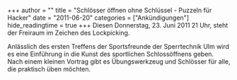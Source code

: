 +++
author = ""
title = "Schlösser öffnen ohne Schlüssel - Puzzeln für Hacker"
date = "2011-06-20"
categories = ["Ankündigungen"]
hide_readingtime = true
+++
  Diesen Donnerstag, 23. Juni 2011 21 Uhr,  steht der Freiraum im Zeichen des Lockpicking.

  Anlässlich des ersten Treffens der Sportsfreunde der Sperrtechnik Ulm wird es eine Einführung in die Kunst des sportlichen Schlossöffnens geben. Nach einem kleinen Vortrag gibt es Übungswerkzeug und Schlösser für alle, die praktisch üben möchten.
